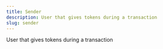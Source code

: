 ```yaml
---
title: Sender
description: User that gives tokens during a transaction
slug: sender
---
```


User that gives tokens during a transaction